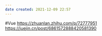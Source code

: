 ```yaml
---
date created: 2021-12-09 22:57
---
```


#Vue
<https://zhuanlan.zhihu.com/p/72777951>
<https://juejin.cn/post/6861572888420581390>
